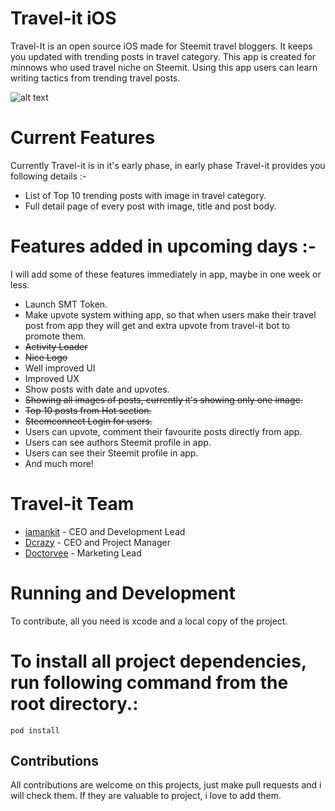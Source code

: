 # Travel-it iOS
Travel-It is an open source iOS made for Steemit travel bloggers. It keeps you updated with trending posts in travel category. This app is created for minnows who used travel niche on Steemit. Using this app users can learn writing tactics from trending travel posts.

![alt text](https://cdn.steemitimages.com/0x0/https://cdn.steemitimages.com/DQmW3P9jBe8BJdzjV49Vv7setsqgGZUyqPmJpaPVDuxiV4V/ezgif.com-video-to-gif%20(1).gif)


# Current Features
Currently Travel-it is in it's early phase, in early phase Travel-it provides you following details :-
- List of Top 10 trending posts with image in travel category.
- Full detail page of every post with image, title and post body.

# Features added in upcoming days :-
I will add some of these features immediately in app, maybe in one week or less.
- Launch SMT Token.
- Make upvote system withing app, so that when users make their travel post from app they will get and extra upvote from travel-it bot to promote them.
- ~~Activity Loader~~
- ~~Nice Logo~~
- Well improved UI
- Improved UX
- Show posts with date and upvotes.
- ~~Showing all images of posts, currently it's showing only one image.~~
- ~~Top 10 posts from Hot section.~~
- ~~Steemconnect Login for users.~~
- Users can upvote, comment their favourite posts directly from app.
- Users can see authors Steemit profile in app.
- Users can see their Steemit profile in app.
- And much more!

# Travel-it Team
- [iamankit](www.steemit.com/@iamankit) - CEO and Development Lead
- [Dcrazy](www.steemit.com/@dcrazy) - CEO and Project Manager
- [Doctorvee](www.steemit.com/@doctorvee) - Marketing Lead

# Running and Development

To contribute, all you need is xcode and a local copy of the project.

# To install all project dependencies, run following command from the root directory.:

```
pod install
```
## Contributions
All contributions are welcome on this projects, just make pull requests and i will check them. If they are valuable to project, i love to add them.
